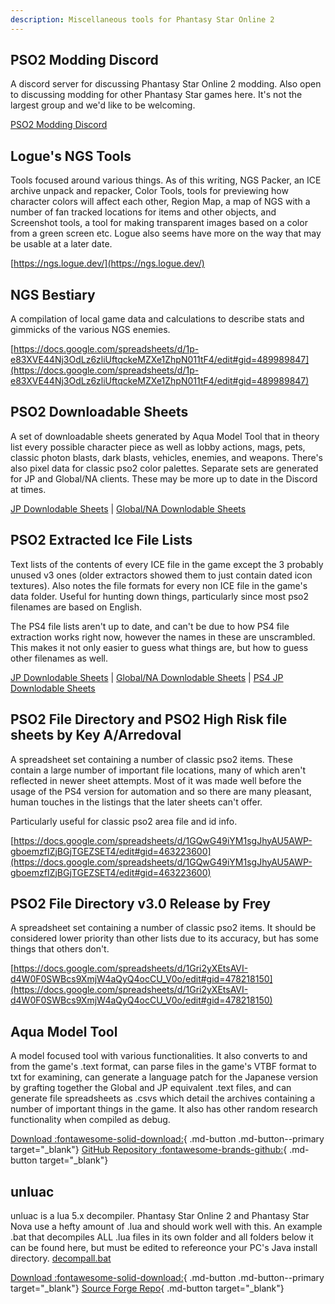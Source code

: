 ```yaml
---
description: Miscellaneous tools for Phantasy Star Online 2
---
```

## PSO2 Modding Discord
A discord server for discussing Phantasy Star Online 2 modding. Also open to discussing modding for other Phantasy Star games here. It's not the largest group and we'd like to be welcoming.

[PSO2 Modding Discord](https://discord.gg/cV3QRkB)

## Logue's NGS Tools
Tools focused around various things. As of this writing, NGS Packer, an ICE archive unpack and repacker, Color Tools, tools for previewing how character colors will affect each other, Region Map, a map of NGS with a number of fan tracked locations for items and other objects, and Screenshot tools, a tool for making transparent images based on a color from a green screen etc. Logue also seems have more on the way that may be usable at a later date.

[https://ngs.logue.dev/](https://ngs.logue.dev/)

## NGS Bestiary
A compilation of local game data and calculations to describe stats and gimmicks of the various NGS enemies.

[https://docs.google.com/spreadsheets/d/1p-e83XVE44Nj3OdLz6zliUftqckeMZXe1ZhpN011tF4/edit#gid=489989847](https://docs.google.com/spreadsheets/d/1p-e83XVE44Nj3OdLz6zliUftqckeMZXe1ZhpN011tF4/edit#gid=489989847)

## PSO2 Downloadable Sheets
A set of downloadable sheets generated by Aqua Model Tool that in theory list every possible character piece as well as lobby actions, mags, pets, classic photon blasts, dark blasts, vehicles, enemies, and weapons. There's also pixel data for classic pso2 color palettes. Separate sets are generated for JP and Global/NA clients. 
These may be more up to date in the Discord at times.

[JP Downlodable Sheets](../../../assets/pso2/jp_downloadable_sheets.7z) |
[Global/NA Downlodable Sheets](../../../assets/pso2/na_downloadable_sheets.7z)

## PSO2 Extracted Ice File Lists
Text lists of the contents of every ICE file in the game except the 3 probably unused v3 ones (older extractors showed them to just contain dated icon textures). Also notes the file formats for every non ICE file in the game's data folder. Useful for hunting down things, particularly since most pso2 filenames are based on English.

The PS4 file lists aren't up to date, and can't be due to how PS4 file extraction works right now, however the names in these are unscrambled. This makes it not only easier to guess what things are, but how to guess other filenames as well.

[JP Downlodable Sheets](../../../assets/pso2/jp_ice_filelist.7z) |
[Global/NA Downlodable Sheets](../../../assets/pso2/na_ice_filelist.7z) |
[PS4 JP Downlodable Sheets](../../../assets/pso2/ps4_ice_filelists.7z)

## PSO2 File Directory and PSO2 High Risk file sheets by Key A/Arredoval
A spreadsheet set containing a number of classic pso2 items. These contain a large number of important file locations, many of which aren't reflected in newer sheet attempts. Most of it was made well before the usage of the PS4 version for automation and so there are many pleasant, human touches in the listings that the later sheets can't offer.

Particularly useful for classic pso2 area file and id info.

[https://docs.google.com/spreadsheets/d/1GQwG49iYM1sgJhyAU5AWP-gboemzfIZjBGjTGEZSET4/edit#gid=463223600](https://docs.google.com/spreadsheets/d/1GQwG49iYM1sgJhyAU5AWP-gboemzfIZjBGjTGEZSET4/edit#gid=463223600)

## PSO2 File Directory v3.0 Release by Frey
A spreadsheet set containing a number of classic pso2 items. It should be considered lower priority than other lists due to its accuracy, but has some things that others don't.

[https://docs.google.com/spreadsheets/d/1Gri2yXEtsAVI-d4W0F0SWBcs9XmjW4aQyQ4ocCU_V0o/edit#gid=478218150](https://docs.google.com/spreadsheets/d/1Gri2yXEtsAVI-d4W0F0SWBcs9XmjW4aQyQ4ocCU_V0o/edit#gid=478218150)

## Aqua Model Tool
A model focused tool with various functionalities. It also converts to and from the game's .text format, can parse files in the game's VTBF format to txt for examining, can generate a language patch for the Japanese version by grafting together the Global and JP equivalent .text files, and can generate file spreadsheets as .csvs which detail the archives containing a number of important things in the game. It also has other random research functionality when compiled as debug.

[Download :fontawesome-solid-download:](https://github.com/Shadowth117/PSO2-Aqua-Library/releases){ .md-button .md-button--primary target="_blank"}
[GitHub Repository :fontawesome-brands-github:](https://github.com/Shadowth117/PSO2-Aqua-Library/){ .md-button target="_blank"}

## unluac
unluac is a lua 5.x decompiler. Phantasy Star Online 2 and Phantasy Star Nova use a hefty amount of .lua and should work well with this. An example .bat that decompiles ALL .lua files in its own folder and all folders below it can be found here, but must be edited to refereonce your PC's Java install directory. [decompall.bat](../../../assets/common/decompall.bat)

[Download :fontawesome-solid-download:](https://sourceforge.net/projects/unluac/){ .md-button .md-button--primary target="_blank"}
[Source Forge Repo](http://hg.code.sf.net/p/unluac/hgcode/branches){ .md-button target="_blank"}